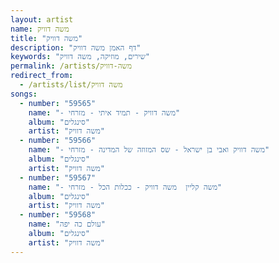 ```yaml
---
layout: artist
name: משה דוויק
title: "משה דוויק"
description: "דף האמן משה דוויק"
keywords: "שירים, מוזיקה, משה דוויק"
permalink: /artists/משה-דוויק
redirect_from:
  - /artists/list/משה דוויק
songs:
  - number: "59565"
    name: "- משה דוויק - תמיד איתי - מזרחי"
    album: "סינגלים"
    artist: "משה דוויק"
  - number: "59566"
    name: "- משה דוויק ואבי בן ישראל - שס המזוזה של המדינה - מזרחי"
    album: "סינגלים"
    artist: "משה דוויק"
  - number: "59567"
    name: "- משה קליין  משה דוויק - ככלות הכל - מזרחי"
    album: "סינגלים"
    artist: "משה דוויק"
  - number: "59568"
    name: "עולם כה יפה"
    album: "סינגלים"
    artist: "משה דוויק"
---
```

